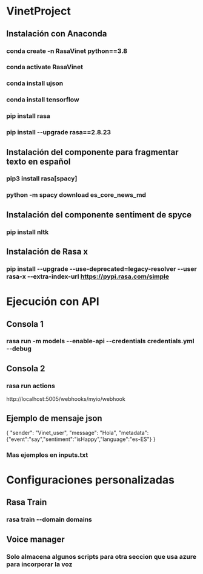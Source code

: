 ﻿# VinetProject
## Instalación con Anaconda
### conda create -n RasaVinet python==3.8
### conda activate RasaVinet 
### conda install ujson
### conda install tensorflow
### pip install rasa
### pip install --upgrade rasa==2.8.23

## Instalación del componente para fragmentar texto en español
### pip3 install rasa[spacy]
### python -m spacy download es_core_news_md

## Instalación del componente sentiment de spyce
### pip install nltk

## Instalación de Rasa x
### pip install --upgrade --use-deprecated=legacy-resolver --user rasa-x --extra-index-url https://pypi.rasa.com/simple

# Ejecución con API
## Consola 1
### rasa run -m models --enable-api --credentials credentials.yml --debug
## Consola 2
### rasa run actions

http://localhost:5005/webhooks/myio/webhook

## Ejemplo de mensaje json
{
    "sender": "Vinet_user",
    "message": "Hola",
    "metadata": {"event":"say","sentiment":"isHappy","language":"es-ES"} 
}
### Mas ejemplos en inputs.txt

# Configuraciones personalizadas
## Rasa Train
### rasa train --domain domains

## Voice manager
### Solo almacena algunos scripts para otra seccion que usa azure para incorporar la voz